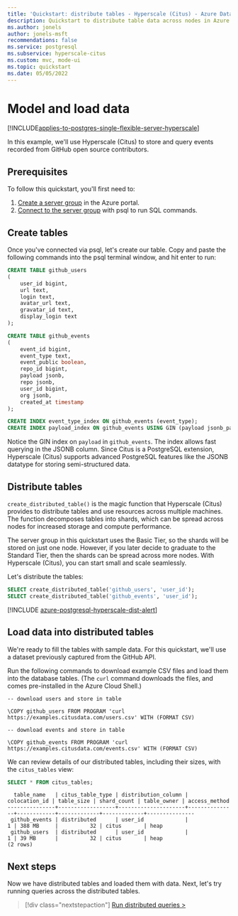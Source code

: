 ```yaml
---
title: 'Quickstart: distribute tables - Hyperscale (Citus) - Azure Database for PostgreSQL'
description: Quickstart to distribute table data across nodes in Azure Database for PostgreSQL - Hyperscale (Citus).
ms.author: jonels
author: jonels-msft
recommendations: false
ms.service: postgresql
ms.subservice: hyperscale-citus
ms.custom: mvc, mode-ui
ms.topic: quickstart
ms.date: 05/05/2022
---
```


# Model and load data

[!INCLUDE[applies-to-postgres-single-flexible-server-hyperscale](../includes/applies-to-postgresql-single-flexible-server-hyperscale.md)]

In this example, we'll use Hyperscale (Citus) to store and query events
recorded from GitHub open source contributors.

## Prerequisites

To follow this quickstart, you'll first need to:

1. [Create a server group](quickstart-create-portal.md) in the Azure portal.
2. [Connect to the server group](quickstart-connect-psql.md) with psql to
   run SQL commands.

## Create tables

Once you've connected via psql, let's create our table. Copy and paste the
following commands into the psql terminal window, and hit enter to run:

```sql
CREATE TABLE github_users
(
	user_id bigint,
	url text,
	login text,
	avatar_url text,
	gravatar_id text,
	display_login text
);

CREATE TABLE github_events
(
	event_id bigint,
	event_type text,
	event_public boolean,
	repo_id bigint,
	payload jsonb,
	repo jsonb,
	user_id bigint,
	org jsonb,
	created_at timestamp
);

CREATE INDEX event_type_index ON github_events (event_type);
CREATE INDEX payload_index ON github_events USING GIN (payload jsonb_path_ops);
```

Notice the GIN index on `payload` in `github_events`. The index allows fast
querying in the JSONB column. Since Citus is a PostgreSQL extension, Hyperscale
(Citus) supports advanced PostgreSQL features like the JSONB datatype for
storing semi-structured data.

## Distribute tables

`create_distributed_table()` is the magic function that Hyperscale (Citus)
provides to distribute tables and use resources across multiple machines.  The
function decomposes tables into shards, which can be spread across nodes for
increased storage and compute performance.

The server group in this quickstart uses the Basic Tier, so the shards will be
stored on just one node. However, if you later decide to graduate to the
Standard Tier, then the shards can be spread across more nodes. With Hyperscale
(Citus), you can start small and scale seamlessly.

Let's distribute the tables:

```sql
SELECT create_distributed_table('github_users', 'user_id');
SELECT create_distributed_table('github_events', 'user_id');
```

[!INCLUDE [azure-postgresql-hyperscale-dist-alert](../../../includes/azure-postgresql-hyperscale-dist-alert.md)]

## Load data into distributed tables

We're ready to fill the tables with sample data. For this quickstart, we'll use
a dataset previously captured from the GitHub API.

Run the following commands to download example CSV files and load them into the
database tables. (The `curl` command downloads the files, and comes
pre-installed in the Azure Cloud Shell.)

```
-- download users and store in table

\COPY github_users FROM PROGRAM 'curl https://examples.citusdata.com/users.csv' WITH (FORMAT CSV)

-- download events and store in table

\COPY github_events FROM PROGRAM 'curl https://examples.citusdata.com/events.csv' WITH (FORMAT CSV)
```

We can review details of our distributed tables, including their sizes, with
the `citus_tables` view:

```sql
SELECT * FROM citus_tables;
```

```
  table_name   | citus_table_type | distribution_column | colocation_id | table_size | shard_count | table_owner | access_method 
---------------+------------------+---------------------+---------------+------------+-------------+-------------+---------------
 github_events | distributed      | user_id             |             1 | 388 MB     |          32 | citus       | heap
 github_users  | distributed      | user_id             |             1 | 39 MB      |          32 | citus       | heap
(2 rows)
```

## Next steps

Now we have distributed tables and loaded them with data. Next, let's try
running queries across the distributed tables.

> [!div class="nextstepaction"]
> [Run distributed queries >](quickstart-run-queries.md)
